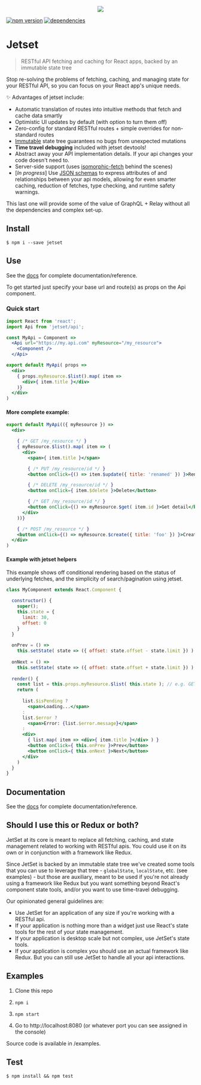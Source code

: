 <p align="center">
  <a href="https://github.com/DigitalGlobe/jetset"><img src="https://cdn.rawgit.com/DigitalGlobe/jetset/074ede86/examples/public/jetset.png?raw=true" /></a>
</p>

[![npm version](https://badge.fury.io/js/jetset.svg)](https://badge.fury.io/js/jetset)
[![dependencies](https://david-dm.org/DigitalGlobe/jetset.svg)](https://david-dm.org/DigitalGlobe/jetset.svg)

# Jetset
> RESTful API fetching and caching for React apps, backed by an immutable state tree

Stop re-solving the problems of fetching, caching, and managing state for your
RESTful API, so you can focus on your React app's unique needs.

:sparkles: Advantages of jetset include:

* Automatic translation of routes into intuitive methods that fetch and cache data smartly
* Optimistic UI updates by default (with option to turn them off)
* Zero-config for standard RESTful routes + simple overrides for
  non-standard routes
* [Immutable](https://github.com/facebook/immutable-js/) state tree guarantees no bugs from unexpected mutations
* **Time travel debugging** included with jetset devtools!
* Abstract away your API implementation details. If your api changes your code
  doesn't need to.
* Server-side support (uses [isomorphic-fetch](https://github.com/matthew-andrews/isomorphic-fetch<Paste>) behind the scenes)
* [*In progress*] Use [JSON schemas](http://json-schema.org/) to express
  attributes of and relationships between your api models, allowing for even smarter
  caching, reduction of fetches, type checking, and runtime safety warnings.

This last one will provide some of the value of GraphQL + Relay without all the dependencies and complex set-up.

## Install

```
$ npm i --save jetset
```

## Use

See the [docs](docs/index.md) for complete documentation/reference.

To get started just specify your base url and route(s) as props on the Api component.

### Quick start

```jsx
import React from 'react';
import Api from 'jetset/api';

const MyApi = Component =>
  <Api url="https://my.api.com" myResource="/my_resource">
    <Component />
  </Api>

export default MyApi( props =>
  <div>
    { props.myResource.$list().map( item =>
      <div>{ item.title }</div>
    )}
  </div>
)
```

#### More complete example:

```jsx
export default MyApi(({ myResource }) =>
  <div>

    { /* GET /my_resource */ }
    { myResource.$list().map( item => (
      <div>
        <span>{ item.title }</span>

        { /* PUT /my_resource/id */ }
        <button onClick={() => item.$update({ title: 'renamed' }) }>Rename</button>

        { /* DELETE /my_resource/id */ }
        <button onClick={ item.$delete }>Delete</button>

        { /* GET /my_resource/id */ }
        <button onClick={() => myResource.$get( item.id }>Get detail</button>
      </div>
    ))}

    { /* POST /my_resource */ }
    <button onClick={() => myResource.$create({ title: 'foo' }) }>Create new item</button>
  </div>
)
```
#### Example with jetset helpers

This example shows off conditional rendering based on the status of underlying fetches, and the simplicity of search/pagination using jetset.

```jsx
class MyComponent extends React.Component {

  constructor() {
    super();
    this.state = {
      limit: 30,
      offset: 0
    }
  }
  
  onPrev = () =>
    this.setState( state => ({ offset: state.offset - state.limit }) )
    
  onNext = () =>
    this.setState( state => ({ offset: state.offset + state.limit }) )
  
  render() {
    const list = this.props.myResource.$list( this.state ); // e.g. GET /my_resource?limit=30&offset=0 (cached)
    return (
    
      list.$isPending ?
        <span>Loading...</span>  
      : 
      list.$error ?
        <span>Error: {list.$error.message}</span>
      :
      <div>
        { list.map( item => <div>{ item.title }</div> ) }
        <button onClick={ this.onPrev }>Prev</button>
        <button onClick={ this.onNext }>Next</button>
      </div>
    )
  }
}
```

## Documentation

See the [docs](docs/index.md) for complete documentation/reference.

## Should I use this or Redux or both?

JetSet at its core is meant to replace all fetching, caching, and state management related to working with RESTful apis. You could use it on its own or in conjunction with a framework like Redux.

Since JetSet is backed by an immutable state tree we've created some tools that you can use to leverage that tree - `globalState`, `localState`, etc. (see examples) - but those are auxiliary, meant to be used if you're not already using a framework like Redux but you want something beyond React's component state tools, and/or you want to use time-travel debugging.

Our opinionated general guidelines are:

- Use JetSet for an application of any size if you're working with a RESTful api.
- If your application is nothing more than a widget just use React's state tools for the rest of your state management.
- If your application is desktop scale but not complex, use JetSet's state tools.
- If your application is complex you should use an actual framework like Redux. But you can still use JetSet to handle all your api interactions.

## Examples

1. Clone this repo

1. `npm i`

1. `npm start`

1. Go to http://localhost:8080 (or whatever port you can see assigned in the console)

Source code is available in /examples.

## Test

```
$ npm install && npm test
```
